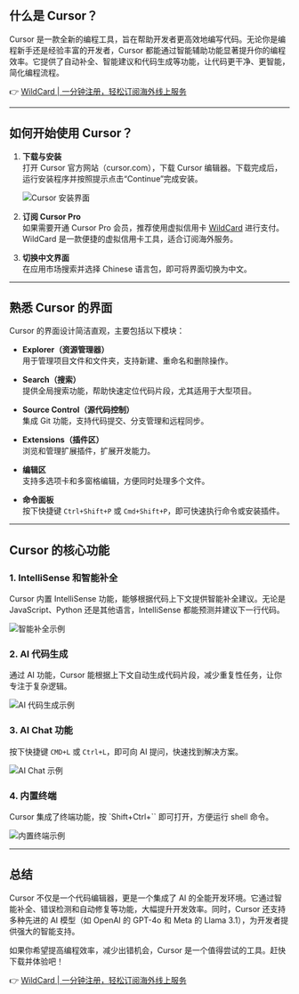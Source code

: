 ## 什么是 Cursor？

Cursor 是一款全新的编程工具，旨在帮助开发者更高效地编写代码。无论你是编程新手还是经验丰富的开发者，Cursor 都能通过智能辅助功能显著提升你的编程效率。它提供了自动补全、智能建议和代码生成等功能，让代码更干净、更智能，简化编程流程。

👉 [WildCard | 一分钟注册，轻松订阅海外线上服务](https://bit.ly/bewildcard)

---

## 如何开始使用 Cursor？

1. **下载与安装**  
   打开 Cursor 官方网站（cursor.com），下载 Cursor 编辑器。下载完成后，运行安装程序并按照提示点击“Continue”完成安装。

   ![Cursor 安装界面](https://open-ai-blog.oss-cn-nanjing.aliyuncs.com/img/202508302229278.png)

2. **订阅 Cursor Pro**  
   如果需要开通 Cursor Pro 会员，推荐使用虚拟信用卡 [WildCard](https://bit.ly/bewildcard) 进行支付。WildCard 是一款便捷的虚拟信用卡工具，适合订阅海外服务。

3. **切换中文界面**  
   在应用市场搜索并选择 Chinese 语言包，即可将界面切换为中文。

---

## 熟悉 Cursor 的界面

Cursor 的界面设计简洁直观，主要包括以下模块：

- **Explorer（资源管理器）**  
  用于管理项目文件和文件夹，支持新建、重命名和删除操作。

- **Search（搜索）**  
  提供全局搜索功能，帮助快速定位代码片段，尤其适用于大型项目。

- **Source Control（源代码控制）**  
  集成 Git 功能，支持代码提交、分支管理和远程同步。

- **Extensions（插件区）**  
  浏览和管理扩展插件，扩展开发能力。

- **编辑区**  
  支持多选项卡和多窗格编辑，方便同时处理多个文件。

- **命令面板**  
  按下快捷键 `Ctrl+Shift+P` 或 `Cmd+Shift+P`，即可快速执行命令或安装插件。

---

## Cursor 的核心功能

### 1. IntelliSense 和智能补全  
Cursor 内置 IntelliSense 功能，能够根据代码上下文提供智能补全建议。无论是 JavaScript、Python 还是其他语言，IntelliSense 都能预测并建议下一行代码。

![智能补全示例](https://open-ai-blog.oss-cn-nanjing.aliyuncs.com/img/202509131754108.gif)

### 2. AI 代码生成  
通过 AI 功能，Cursor 能根据上下文自动生成代码片段，减少重复性任务，让你专注于复杂逻辑。

![AI 代码生成示例](https://open-ai-blog.oss-cn-nanjing.aliyuncs.com/img/202509131755497.gif)

### 3. AI Chat 功能  
按下快捷键 `CMD+L` 或 `Ctrl+L`，即可向 AI 提问，快速找到解决方案。

![AI Chat 示例](https://open-ai-blog.oss-cn-nanjing.aliyuncs.com/img/202509131757085.png)

### 4. 内置终端  
Cursor 集成了终端功能，按 `Shift+Ctrl+\`` 即可打开，方便运行 shell 命令。

![内置终端示例](https://open-ai-blog.oss-cn-nanjing.aliyuncs.com/img/202509131759352.png)

---

## 总结

Cursor 不仅是一个代码编辑器，更是一个集成了 AI 的全能开发环境。它通过智能补全、错误检测和自动修复等功能，大幅提升开发效率。同时，Cursor 还支持多种先进的 AI 模型（如 OpenAI 的 GPT-4o 和 Meta 的 Llama 3.1），为开发者提供强大的智能支持。

如果你希望提高编程效率，减少出错机会，Cursor 是一个值得尝试的工具。赶快下载并体验吧！

👉 [WildCard | 一分钟注册，轻松订阅海外线上服务](https://bit.ly/bewildcard)